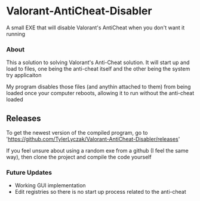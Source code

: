 # Valorant-AntiCheat-Disabler
A small EXE that will disable Valorant's AntiCheat when you don't want it running

### About
This a solution to solving Valorant's Anti-Cheat solution. It will start up and load to files, one being the anti-cheat itself
and the other being the system try applicaiton

My program disables those files (and anythin attached to them) from being loaded once your computer reboots, allowing it
to run without the anti-cheat loaded

## Releases
To get the newest version of the compiled program, go to 'https://github.com/TylerLyczak/Valorant-AntiCheat-Disabler/releases'

If you feel unsure about using a random exe from a github (I feel the same way), then clone the project and compile the code yourself

### Future Updates
* Working GUI implementation
* Edit registries so there is no start up process related to the anti-cheat
